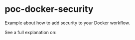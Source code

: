 # poc-docker-security

Example about how to add security to your Docker workflow.

See a full explanation  on:
